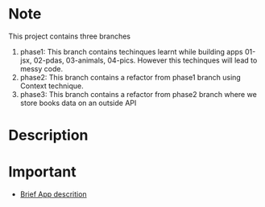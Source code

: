 # Note
This project contains three branches
1. phase1: This branch contains techinques learnt while building apps 01-jsx, 02-pdas, 03-animals, 04-pics. However this techinques will lead to messy code.
2. phase2: This branch contains a refactor from phase1 branch using Context technique.
3. phase3: This branch contains a refactor from phase2 branch where we store books data on an outside API
# Description

# Important
- [Brief App descrition](https://www.udemy.com/course/react-redux/learn/lecture/34694302#content)